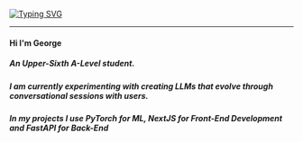 [![Typing SVG](https://readme-typing-svg.demolab.com?font=Poppins&weight=900&size=30&duration=1000&pause=1000&color=16A7F7&background=0EC9FF00&vCenter=true&multiline=true&random=true&height=100&lines=George+Pullen;Aspiring+AI+Researcher)](https://git.io/typing-svg)
***
#### Hi I'm George
##### An Upper-Sixth A-Level student.
##### I am currently experimenting with creating LLMs that evolve through conversational sessions with users.
##### In my projects I use **PyTorch** for ML, **NextJS** for Front-End Development and **FastAPI** for Back-End

